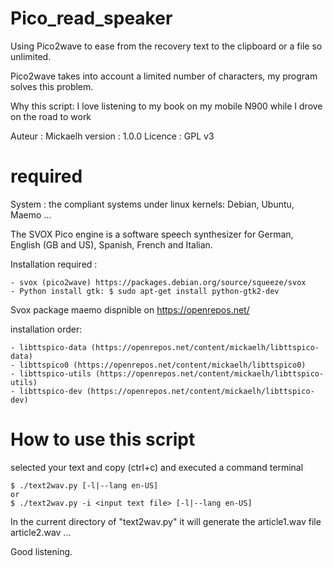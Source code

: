 Pico_read_speaker
=================

Using Pico2wave to ease from the recovery text to the clipboard or a file so unlimited.

Pico2wave takes into account a limited number of characters, my program solves this problem.

Why this script: I love listening to my book on my mobile N900 while I
    drove on the road to work


Auteur : Mickaelh
version : 1.0.0
Licence : GPL v3

required
========

System : the compliant systems under linux kernels: Debian, Ubuntu, Maemo ...

The SVOX Pico engine is a software speech synthesizer for German, English (GB
 and US), Spanish, French and Italian.

Installation required :

    - svox (pico2wave) https://packages.debian.org/source/squeeze/svox
    - Python install gtk: $ sudo apt-get install python-gtk2-dev

Svox package maemo dispnible on https://openrepos.net/

installation order:

    - libttspico-data (https://openrepos.net/content/mickaelh/libttspico-data)
    - libttspico0 (https://openrepos.net/content/mickaelh/libttspico0)
    - libttspico-utils (https://openrepos.net/content/mickaelh/libttspico-utils)
    - libttspico-dev (https://openrepos.net/content/mickaelh/libttspico-dev)

How to use this script
======================

selected your text and copy (ctrl+c) and executed a command terminal

    $ ./text2wav.py [-l|--lang en-US]
    or
    $ ./text2wav.py -i <input text file> [-l|--lang en-US]

In the current directory of "text2wav.py" it will generate the article1.wav file article2.wav ...

Good listening.
